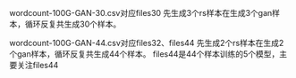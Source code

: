 wordcount-100G-GAN-30.csv对应files30
先生成3个rs样本在生成3个gan样本，循环反复共生成30个样本。

wordcount-100G-GAN-44.csv对应files32、files44
先生成2个rs样本在生成2个gan样本，循环反复共生成44个样本。
files44是44个样本训练的5个模型，主要关注files44